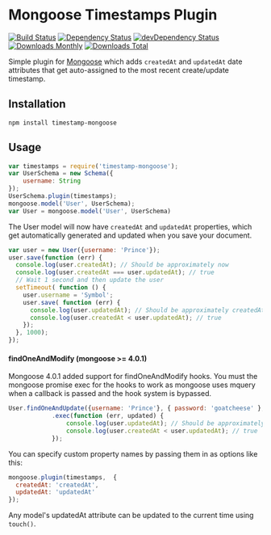 Mongoose Timestamps Plugin
==========================

[![Build Status](https://travis-ci.org/sthnaqvi/timestamp-mongoose.svg?branch=master)](https://travis-ci.org/sthnaqvi/timestamp-mongoose)
[![Dependency Status](https://david-dm.org/sthnaqvi/timestamp-mongoose.svg)](https://david-dm.org/sthnaqvi/timestamp-mongoose)
[![devDependency Status](https://david-dm.org/sthnaqvi/timestamp-mongoose/dev-status.svg)](https://david-dm.org/sthnaqvi/timestamp-mongoose#info=devDependencies)
[![Downloads Monthly](https://img.shields.io/npm/dm/timestamp-mongoose.svg)](https://www.npmjs.com/package/timestamp-mongoose)
[![Downloads Total](https://img.shields.io/npm/dt/timestamp-mongoose.svg)](https://www.npmjs.com/package/timestamp-mongoose)

Simple plugin for [Mongoose](https://github.com/Automattic/mongoose) which adds `createdAt` and `updatedAt` date attributes
that get auto-assigned to the most recent create/update timestamp.

## Installation

`npm install timestamp-mongoose`

## Usage

```javascript
var timestamps = require('timestamp-mongoose');
var UserSchema = new Schema({
    username: String
});
UserSchema.plugin(timestamps);
mongoose.model('User', UserSchema);
var User = mongoose.model('User', UserSchema)
```
The User model will now have `createdAt` and `updatedAt` properties, which get
automatically generated and updated when you save your document.

```javascript
var user = new User({username: 'Prince'});
user.save(function (err) {
  console.log(user.createdAt); // Should be approximately now
  console.log(user.createdAt === user.updatedAt); // true
  // Wait 1 second and then update the user
  setTimeout( function () {
    user.username = 'Symbol';
    user.save( function (err) {
      console.log(user.updatedAt); // Should be approximately createdAt + 1 second
      console.log(user.createdAt < user.updatedAt); // true
    });
  }, 1000);
});
```
#### findOneAndModify (mongoose >= 4.0.1)

Mongoose 4.0.1 added support for findOneAndModify hooks. You must the mongoose promise exec for the hooks to work as mongoose uses mquery when a callback is passed and the hook system is bypassed.

```javascript
User.findOneAndUpdate({username: 'Prince'}, { password: 'goatcheese' }, { new: true, upsert: true })
            .exec(function (err, updated) {
                console.log(user.updatedAt); // Should be approximately createdAt + 1 second
                console.log(user.createdAt < user.updatedAt); // true
            });
```

You can specify custom property names by passing them in as options like this:

```javascript
mongoose.plugin(timestamps,  {
  createdAt: 'createdAt',
  updatedAt: 'updatedAt'
});
```

Any model's updatedAt attribute can be updated to the current time using `touch()`.
